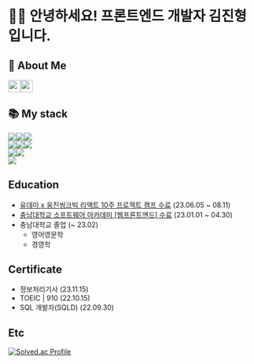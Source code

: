 <h1>🙇‍♂️ 안녕하세요! 프론트엔드 개발자 김진형입니다.</h2>

## 📩 About Me

<div style="display:flex">
  <a href="https://www.notion.so/jinnkimm7/8e758e868dc64f80b3bf413bbe031b2b?pvs=4"><img style="height:25px" src="https://img.shields.io/badge/Notion-000000?  style=flat-square&logo=Notion&logoColor=white"><a>
  <a href="mailto:jinnkimm7@gmail.com"><img style="height:25px" src="https://img.shields.io/badge/Gmail-d14836?style=flat-square&logo=Gmail&logoColor=white&link=mailto:jinnkimm7@gmail.com" /></a>
</div>

## 📚 My stack

<div style="display:flex">
  <img src="https://img.shields.io/badge/html5-%23E34F26.svg?style=for-the-badge&logo=html5&logoColor=white">
  <img src="https://img.shields.io/badge/css3-%231572B6.svg?style=for-the-badge&logo=css3&logoColor=white">
  <img src="https://img.shields.io/badge/javascript-%23323330.svg?style=for-the-badge&logo=javascript&logoColor=%23F7DF1E">
</div>

<div style="display:flex">
  <img src="https://img.shields.io/badge/react-%2320232a.svg?style=for-the-badge&logo=react&logoColor=%2361DAFB">
  <img src="https://img.shields.io/badge/tailwindcss-%2338B2AC.svg?style=for-the-badge&logo=tailwind-css&logoColor=white">
  <img src="https://img.shields.io/badge/styled--components-DB7093?style=for-the-badge&logo=styled-components&logoColor=white">
</div>

<div style="display:flex">
  <img src="https://img.shields.io/badge/Next-black?style=for-the-badge&logo=next.js&logoColor=white">
  <img src="https://img.shields.io/badge/typescript-%23007ACC.svg?style=for-the-badge&logo=typescript&logoColor=white">
</div>

<div style="display:flex">
  <img src="https://img.shields.io/badge/mysql-%2300f.svg?style=for-the-badge&logo=mysql&logoColor=white">
</div>

## Education
- [유데미 x 웅진씽크빅 리액트 10주 프로젝트 캠프 수료](https://udemy.wjtb.co.kr/event/id/168?utm_medium=earned&utm_source=boottent&utm_campaign=projectcamp_01&utm_content=react&utm_term=230501) (23.06.05 ~ 08.11)
- [충남대학교 소프트웨어 아카데미 [웹프론트엔드] 수료](https://sites.google.com/g.cnu.ac.kr/tmax/%EC%A0%95%EA%B7%9C%EA%B3%BC%EC%A0%95-2%EA%B8%B0) (23.01.01 ~ 04.30)
- 충남대학교 졸업 (~ 23.02)
  - 영어영문학
  - 경영학

## Certificate

- 정보처리기사 (23.11.15)
- TOEIC | 910 (22.10.15)
- SQL 개발자(SQLD)	(22.09.30)

## Etc

[![Solved.ac Profile](http://mazassumnida.wtf/api/v2/generate_badge?boj=jiinnkimm7)](https://solved.ac/jiinnkimm7/)
